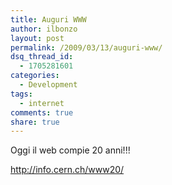 ```yaml
---
title: Auguri WWW
author: ilbonzo
layout: post
permalink: /2009/03/13/auguri-www/
dsq_thread_id:
  - 1705281601
categories:
  - Development
tags:
  - internet
comments: true
share: true
---
```

Oggi il web compie 20 anni!!!

http://info.cern.ch/www20/

<div class='kindleWidget kindleLight' >

</div>
